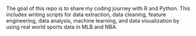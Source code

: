 The goal of this repo is to share my coding journey with R and Python. This includes writing scripts for data extraction, data cleaning, feature engineering, data analysis, machine learning, and data visualization by using real world sports data in MLB and NBA. 
